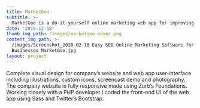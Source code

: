 ```yaml
---
title: MarketGoo
subtitle: >-
  MarketGoo is a do-it-yourself online marketing web app for improving your search engine ranking.
date: '2018-12-18'
thumb_img_path: /images/marketgoo-cover.png
content_img_path: >-
  /images/Screenshot_2020-02-18 Easy SEO Online Marketing Software for Small
  Businesses MarketGoo.jpg
layout: project
---
```

Complete visual design for company’s website and web app user-interface including illustrations, custom icons, screencast demo and photography. The company website is fully responsive made using Zurb’s Foundations. Working closely with a PHP developer I coded the front-end UI of the web app using Sass and Twitter’s Bootstrap.

